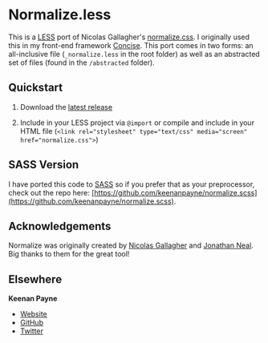 # Normalize.less

This is a [LESS](http://lesscss.org/) port of Nicolas Gallagher's [normalize.css](http://necolas.github.com/normalize.css/). I originally used this in my front-end framework [Concise](http://github.com/ConciseCSS/concise.css-less). This port comes in two forms: an all-inclusive file (`_normalize.less` in the root folder) as well as an abstracted set of files (found in the `/abstracted` folder).

## Quickstart

1. Download the [latest release](https://github.com/keenanpayne/normalize.less/archive/master.zip)

2. Include in your LESS project via `@import` or compile and include in your HTML file (`<link rel="stylesheet" type="text/css" media="screen" href="normalize.css">`)

## SASS Version

I have ported this code to [SASS](http://sass-lang.com) so if you prefer that as your preprocessor, check out the repo here: [https://github.com/keenanpayne/normalize.scss](https://github.com/keenanpayne/normalize.scss).

## Acknowledgements

Normalize was originally created by [Nicolas Gallagher](https://github.com/necolas) and [Jonathan Neal](https://github.com/jonathantneal). Big thanks to them for the great tool!

## Elsewhere

**Keenan Payne**

- [Website](http://keenanpayne.com)
- [GitHub](http://github.com/keenanpayne)
- [Twitter](http://twitter.com/keenan_payne)
